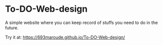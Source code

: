 # To-DO-Web-design
A simple website where you can keep record of stuffs you need to do in the future.

Try it at:
https://693maroude.github.io/To-DO-Web-design/
